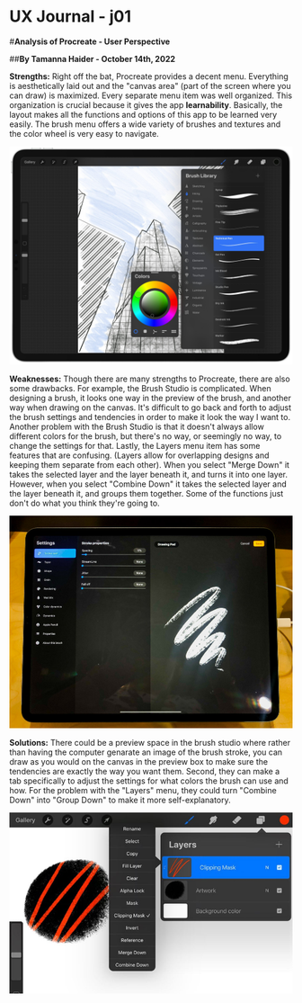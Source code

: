 # UX Journal - j01

#**Analysis of Procreate - User Perspective**

##**By Tamanna Haider - October 14th, 2022**

**Strengths:** Right off the bat, Procreate provides a decent menu. Everything is aesthetically laid out and the "canvas area" (part of the screen where you can draw) is maximized. Every separate menu item was well organized. This organization is crucial because it gives the app **learnability**. Basically, the layout makes all the functions and options of this app to be learned very easily. The brush menu offers a wide variety of brushes and textures and the color wheel is very easy to navigate.

![Photo of Procreate App](/assets/ProcreateCorrect.jpg)

**Weaknesses:** Though there are many strengths to Procreate, there are also some drawbacks. For example, the Brush Studio is complicated. When designing a brush, it looks one way in the preview of the brush, and another way when drawing on the canvas. It's difficult to go back and forth to adjust the brush settings and tendencies in order to make it look the way I want to. Another problem with the Brush Studio is that it doesn't always allow different colors for the brush, but there's no way, or seemingly no way, to change the settings for that. Lastly, the Layers menu item has some features that are confusing. (Layers allow for overlapping designs and keeping them separate from each other). When you select "Merge Down" it takes the selected layer and the layer beneath it, and turns it into one layer. However, when you select "Combine Down" it takes the selected layer and the layer beneath it, and groups them together. Some of the functions just don't do what you think they're going to.

![Photo of Brush Studio](https://github.com/UsabilityEngineering/ux-portfolio-tamannahaider/blob/master/assets/BrushStudio.jpg)

**Solutions:** There could be a preview space in the brush studio where rather than having the computer genarate an image of the brush stroke, you can draw as you would on the canvas in the preview box to make sure the tendencies are exactly the way you want them. Second, they can make a tab specifically to adjust the settings for what colors the brush can use and how. For the problem with the "Layers" menu, they could turn "Combine Down" into "Group Down" to make it more self-explanatory.

![Photo of Options on Layers Menu](/assets/LayersMenu.jpg)
